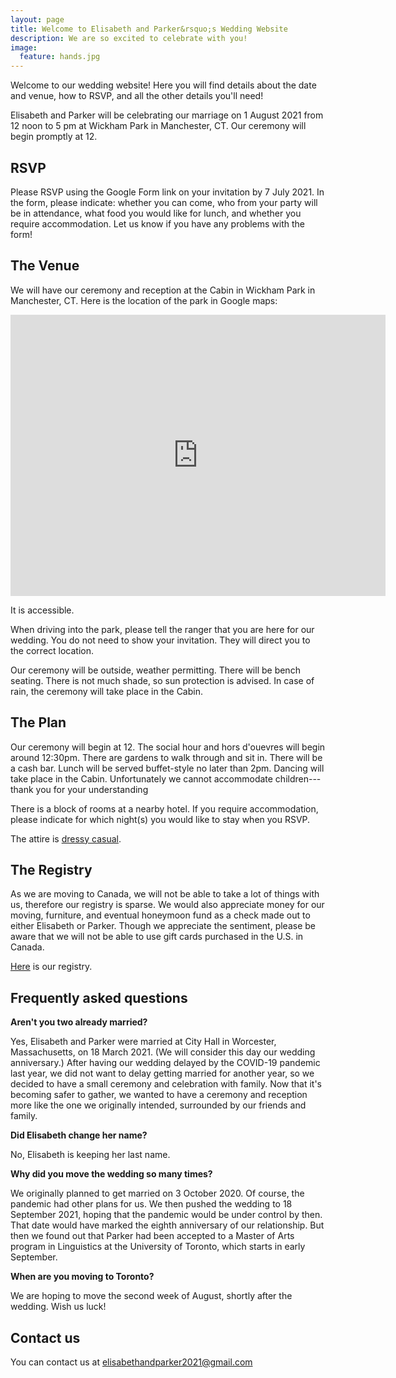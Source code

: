 ```yaml
---
layout: page
title: Welcome to Elisabeth and Parker&rsquo;s Wedding Website
description: We are so excited to celebrate with you!
image:
  feature: hands.jpg
---
```


<!--This is built on Semantic.gs grid framework which I edited a bit to make it fluid. I hope you enjoy using, forking, whatevering this theme as much as I did making it. -->

Welcome to our wedding website! Here you will find details about the date and venue, how to RSVP, and all the other details you'll need!

Elisabeth and Parker will be celebrating our marriage on 1 August 2021 from 12 noon to 5 pm at Wickham Park in Manchester, CT. Our ceremony will begin promptly at 12. 

## RSVP

Please RSVP using the Google Form link on your invitation by 7 July 2021. In the form, please indicate: whether you can come, who from your party will be in attendance, what food you would like for lunch, and whether you require accommodation. Let us know if you have any problems with the form! 

## The Venue

We will have our ceremony and reception at the Cabin in Wickham Park in Manchester, CT. Here is the location of the park in Google maps:
<iframe src="https://www.google.com/maps/embed?pb=!1m18!1m12!1m3!1d2975.064629512478!2d-72.58033528456184!3d41.78382077922977!2m3!1f0!2f0!3f0!3m2!1i1024!2i768!4f13.1!3m3!1m2!1s0x89e656e4e18f3da1%3A0x491cec775089593a!2sWickham%20Park!5e0!3m2!1sen!2sus!4v1621710177273!5m2!1sen!2sus" width="600" height="450" style="border:0;" allowfullscreen="" loading="lazy"></iframe>

It is accessible. 

When driving into the park, please tell the ranger that you are here for our wedding. You do not need to show your invitation. They will direct you to the correct location. 

Our ceremony will be outside, weather permitting. There will be bench seating. There is not much shade, so sun protection is advised. In case of rain, the ceremony will take place in the Cabin.

## The Plan 

Our ceremony will begin at 12. The social hour and hors d'ouevres will begin around 12:30pm. There are gardens to walk through and sit in. There will be a cash bar. Lunch will be served buffet-style no later than 2pm. Dancing will take place in the Cabin. Unfortunately we cannot accommodate children---thank you for your understanding

There is a block of rooms at a nearby hotel. If you require accommodation, please indicate for which night(s) you would like to stay when you RSVP. 

The attire is [dressy casual](https://www.theknot.com/content/what-to-wear-dressy-casual). 

## The Registry

As we are moving to Canada, we will not be able to take a lot of things with us, therefore our registry is sparse. We would also appreciate money for our moving, furniture, and eventual honeymoon fund as a check made out to either Elisabeth or Parker. Though we appreciate the sentiment, please be aware that we will not be able to use gift cards purchased in the U.S. in Canada.

[Here](https://www.amazon.com/wedding/share/parker-elisabeth-2021) is our registry. 

## Frequently asked questions

**Aren't you two already married?**

Yes, Elisabeth and Parker were married at City Hall in Worcester, Massachusetts, on 18 March 2021. (We will consider this day our wedding anniversary.) After having our wedding delayed by the COVID-19 pandemic last year, we did not want to delay getting married for another year, so we decided to have a small ceremony and celebration with family. Now that it's becoming safer to gather, we wanted to have a ceremony and reception more like the one we originally intended, surrounded by our friends and family.

**Did Elisabeth change her name?**

No, Elisabeth is keeping her last name.

**Why did you move the wedding so many times?** 

We originally planned to get married on 3 October 2020. Of course, the pandemic had other plans for us. We then pushed the wedding to 18 September 2021, hoping that the pandemic would be under control by then. That date would have marked the eighth anniversary of our relationship. But then we found out that Parker had been accepted to a Master of Arts program in Linguistics at the University of Toronto, which starts in early September. 

**When are you moving to Toronto?** 

We are hoping to move the second week of August, shortly after the wedding. Wish us luck!

## Contact us

You can contact us at [elisabethandparker2021@gmail.com](mailto:elisabethandparker2021@gmail.com) 



<!-- * flexible, uses max-width for responsive goodness -->
<!-- * responsive drop down menu -->
<!-- * retina images using @2x -->
<!-- * post loop in the footer showing 3 latest post -->
<!-- * custom portfolio page for case studies -->
  
<!-- ### Acknowledgements -->
<!-- I utilized my own HTML templates, but had no prior knowledge of liquid nor the required Jekyll system file format. I took [Michael Rose](http://twitter.com/mmistakes)'s theme [Minimal Mistakes](http://mmistakes.github.io/minimal-mistakes/). Having a prebuilt archive and the YAML front-matter already set up was a great help.  -->

<!--  The lovely font shown here is Calendas. For full splendor on your blog, I suggest you [head over and buy that](http://calendasplus.com/). The full family is 3 weights and costs $3. Many thanks to Daniel Bruce for the wonderful Entypo icons. Those can be picked up at [entypo.com](http://entypo.com), but are included with the source files. It's also <b>retina ready</b> via retina.js. Check out how that works over at [retinajs.com](http://retinajs.com). -->

<!-- ### The Name -->
<!-- Balzac was a famous writer, known for his beautiful prose. I read some Balzac in school, but mostly feel comfort in the name of my favorite coffee shop in Stratford, Ontario.  -->
